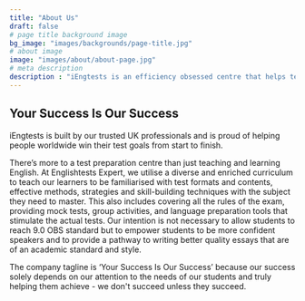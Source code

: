```yaml
---
title: "About Us"
draft: false
# page title background image
bg_image: "images/backgrounds/page-title.jpg"
# about image
image: "images/about/about-page.jpg"
# meta description
description : "iEngtests is an efficiency obsessed centre that helps test takers save time on test preparation while increasing results."
---
```


## Your Success Is Our Success

iEngtests is built by our trusted UK professionals and is proud of helping people worldwide win their test goals from start to finish.

There’s more to a test preparation centre than just teaching and learning English. At Englishtests Expert, we utilise a diverse and enriched curriculum to teach our learners to be familiarised with test formats and contents, effective methods, strategies and skill-building techniques with the subject they need to master. This also includes covering all the rules of the exam, providing mock tests, group activities, and language preparation tools that stimulate the actual tests. Our intention is not necessary to allow students to reach 9.0 OBS standard but to empower students to be more confident speakers and to provide a pathway to writing better quality essays that are of an academic standard and style.  

The company tagline is ‘Your Success Is Our Success’ because our success solely depends on our attention to the needs of our students and truly helping them achieve - we don't succeed unless they succeed.